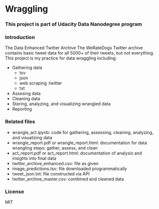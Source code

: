 # Wraggling

### This project is part of Udacity Data Nanodegree program
### Introduction 

The Data
Enhanced Twitter Archive
The WeRateDogs Twitter archive contains basic tweet data for all 5000+ of their tweets, but not everything. 
This project is my practice for data wraggling including:
- Gathering data
  - tsv
  - json
  - web scraping :twitter
  - txt
- Assesing data 
- Cleaning data
- Storing, analyzing, and visualizing  wrangled data
- Reporting
### Related files
- wrangle_act.ipynb: code for gathering, assessing, cleaning, analyzing, and visualizing data
- wrangle_report.pdf or wrangle_report.html: documentation for data wrangling steps: gather, assess, and clean
- act_report.pdf or act_report.html: documentation of analysis and insights into final data
- twitter_archive_enhanced.csv: file as given
- image_predictions.tsv: file downloaded programmatically
- tweet_json.txt: file constructed via API
- twitter_archive_master.csv: combined and cleaned data
### License 
MIT
